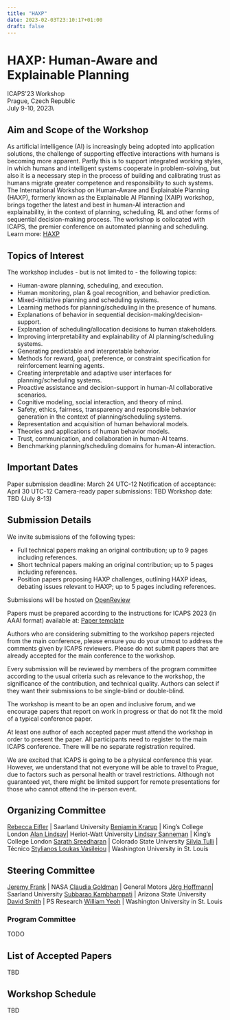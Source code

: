 ```yaml
---
title: "HAXP"
date: 2023-02-03T23:10:17+01:00
draft: false
---
```


# HAXP: Human-Aware and Explainable Planning

ICAPS'23 Workshop\
Prague, Czech Republic\
July 9-10, 2023\

## Aim and Scope of the Workshop

As artificial intelligence (AI) is increasingly being adopted into application solutions, the challenge of supporting effective interactions with humans is becoming more apparent. Partly this is to support integrated working styles, in which humans and intelligent systems cooperate in problem-solving, but also it is a necessary step in the process of building and calibrating trust as humans migrate greater competence and responsibility to such systems. The International Workshop on Human-Aware and Explainable Planning (HAXP), formerly known as the Explainable AI Planning (XAIP) workshop, brings together the latest and best in human-AI interaction and explainability, in the context of planning, scheduling, RL and other forms of sequential decision-making process. The workshop is collocated with ICAPS, the premier conference on automated planning and scheduling. Learn more: [HAXP](haxp.org)


## Topics of Interest

The workshop includes - but is not limited to - the following topics:

* Human-aware planning, scheduling, and execution.
* Human monitoring, plan & goal recognition, and behavior prediction.
* Mixed-initiative planning and scheduling systems.
* Learning methods for planning/scheduling in the presence of humans.
* Explanations of behavior in sequential decision-making/decision-support.
* Explanation of scheduling/allocation decisions to human stakeholders.
* Improving interpretability and explainability of AI planning/scheduling systems.
* Generating predictable and interpretable behavior.
* Methods for reward, goal, preference, or constraint specification for reinforcement learning agents.
* Creating interpretable and adaptive user interfaces for planning/scheduling systems.
* Proactive assistance and decision-support in human-AI collaborative scenarios.
* Cognitive modeling, social interaction, and theory of mind.
* Safety, ethics, fairness, transparency and responsible behavior generation in the context of planning/scheduling systems.
* Representation and acquisition of human behavioral models.
* Theories and applications of human behavior models.
* Trust, communication, and collaboration in human-AI teams.
* Benchmarking planning/scheduling domains for human-AI interaction.
 

## Important Dates

Paper submission deadline: March 24 UTC-12
Notification of acceptance: April 30 UTC-12
Camera-ready paper submissions: TBD 
Workshop date: TBD (July 8-13)

## Submission Details

We invite submissions of the following types: 
* Full technical papers making an original contribution; up to 9 pages including references.
* Short technical papers making an original contribution; up to 5 pages including references. 
* Position papers proposing HAXP challenges, outlining HAXP ideas, debating issues relevant to HAXP; up to 5 pages including references. 

Submissions will be hosted on [OpenReview](https://openreview.net/group?id=icaps-conference.org/ICAPS/2023/Workshop/HAXP)

Papers must be prepared according to the instructions for ICAPS 2023 (in AAAI format) available at: [Paper template](https://www.aaai.org/Publications/Templates/AuthorKit23.zip)

Authors who are considering submitting to the workshop papers rejected from the main conference, please ensure you do your utmost to address the comments given by ICAPS reviewers. Please do not submit papers that are already accepted for the main conference to the workshop. 

Every submission will be reviewed by members of the program committee according to the usual criteria such as relevance to the workshop, the significance of the contribution, and technical quality. Authors can select if they want their submissions to be single-blind or double-blind.

The workshop is meant to be an open and inclusive forum, and we encourage papers that report on work in progress or that do not fit the mold of a typical conference paper. 

At least one author of each accepted paper must attend the workshop in order to present the paper. All participants need to register to the main ICAPS conference. There will be no separate registration required. 

We are excited that ICAPS is going to be a physical conference this year. However, we understand that not everyone will be able to travel to Prague, due to factors such as personal health or travel restrictions. Although not guaranteed yet, there might be limited support for remote presentations for those who cannot attend the in-person event.



## Organizing Committee

[Rebecca Eifler](http://fai.cs.uni-saarland.de/eifler/) | Saarland University
[Benjamin Krarup](https://uk.linkedin.com/in/benjamin-krarup) | King’s College London 
[Alan Lindsay](https://researchportal.hw.ac.uk/en/persons/alan-lindsay)| Heriot-Watt University
[Lindsay Sanneman](https://www.lindsaysanneman.com/) | King’s College London 
[Sarath Sreedharan](http://sarathsreedharan.com/) | Colorado State University
[Silvia Tulli](https://silviatulli.com/) | Técnico
[Stylianos Loukas Vasileiou](https://thestlucas.com/) | Washington University in St. Louis

## Steering Committee

[Jeremy Frank](https://www.nasa.gov/content/jeremy-frank) | NASA
[Claudia Goldman](https://il.linkedin.com/in/claudiagoldman) | General Motors 
[Jörg Hoffmann](http://fai.cs.uni-saarland.de/hoffmann/)| Saarland University
[Subbarao Kambhampati](https://rakaposhi.eas.asu.edu/) | Arizona State University
[David Smith](http://psresearch.xyz/) | PS Research
[William Yeoh](https://sites.wustl.edu/wyeoh/) | Washington University in St. Louis


### Program Committee

TODO

## List of Accepted Papers

TBD

## Workshop Schedule

TBD


